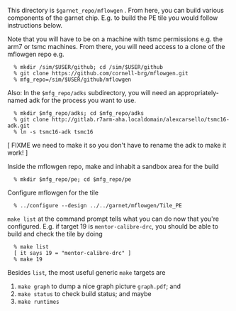 This directory is `$garnet_repo/mflowgen` . From here, you can build various components of the garnet chip. E.g. to build the PE tile you would follow instructions below.

Note that you will have to be on a machine with tsmc permissions e.g. the arm7 or tsmc machines. From there, you will need access to a clone of the mflowgen repo e.g.
```
  % mkdir /sim/$USER/github; cd /sim/$USER/github
  % git clone https://github.com/cornell-brg/mflowgen.git
  % mfg_repo=/sim/$USER/github/mflowgen
```
Also: In the `$mfg_repo/adks` subdirectory, you will need an appropriately-named adk for the process you want to use.
```
  % mkdir $mfg_repo/adks; cd $mfg_repo/adks
  % git clone http://gitlab.r7arm-aha.localdomain/alexcarsello/tsmc16-adk.git
  % ln -s tsmc16-adk tsmc16
```
[ FIXME we need to make it so you don't have to rename the adk to make it work! ]

Inside the mflowgen repo, make and inhabit a sandbox area for the build
```
  % mkdir $mfg_repo/pe; cd $mfg_repo/pe
```
Configure mflowgen for the tile
```
  % ../configure --design ../../garnet/mflowgen/Tile_PE
```
`make list` at the command prompt tells what you can do now that you're configured. E.g. if target 19 is `mentor-calibre-drc`, you should be able to build and check the tile by doing
```
  % make list
  [ it says 19 = "mentor-calibre-drc" ]
  % make 19
```

Besides `list`, the most useful generic `make` targets are
1. `make graph` to dump a nice graph picture `graph.pdf`; and
2. `make status` to check build status; and maybe
3. `make runtimes`
